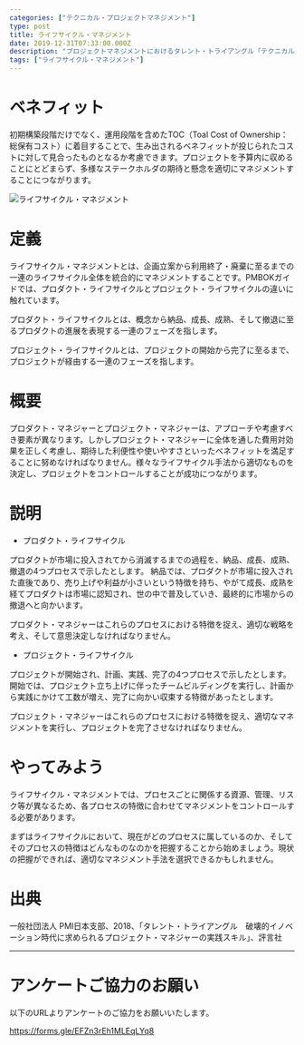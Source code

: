 ```yaml
---
categories: ["テクニカル・プロジェクトマネジメント"]
type: post
title: ライフサイクル・マネジメント
date: 2019-12-31T07:33:00.000Z
description: "プロジェクトマネジメントにおけるタレント・トライアングル「テクニカル・プロジェクトマネジメント」より、「ライフサイクル・マネジメント」への理解を深めプロジェクト・マネジャーに必要とされるコンピテンシーを身に着けよう。"
tags: ["ライフサイクル・マネジメント"]
---
```

# ベネフィット

初期構築段階だけでなく、運用段階を含めたTOC（Toal Cost of Ownership：総保有コスト）に着目することで、生み出されるベネフィットが投じられたコストに対して見合ったものとなるか考慮できます。プロジェクトを予算内に収めることにとどまらず、多様なステークホルダの期待と懸念を適切にマネジメントすることにつながります。

![ライフサイクル・マネジメント](/img/ライフサイクル・マネジメント.png "ライフサイクル・マネジメント")

# 定義

ライフサイクル・マネジメントとは、企画立案から利用終了・廃棄に至るまでの一連のライフサイクル全体を統合的にマネジメントすることです。PMBOKガイドでは、プロダクト・ライフサイクルとプロジェクト・ライフサイクルの違いに触れています。

プロダクト・ライフサイクルとは、概念から納品、成長、成熟、そして撤退に至るプロダクトの進展を表現する一連のフェーズを指します。

プロジェクト・ライフサイクルとは、プロジェクトの開始から完了に至るまで、プロジェクトが経由する一連のフェーズを指します。

# 概要

プロダクト・マネジャーとプロジェクト・マネジャーは、アプローチや考慮すべき要素が異なります。しかしプロジェクト・マネジャーに全体を通した費用対効果を正しく考慮し、期待した利便性や使いやすさといったベネフィットを満足することに努めなければなりません。様々なライフサイクル手法から適切なものを決定し、プロジェクトをコントロールすることが成功につながります。

# 説明

* プロダクト・ライフサイクル

プロダクトが市場に投入されてから消滅するまでの過程を、納品、成長、成熟、撤退の4つプロセスで示したとします。
納品では、プロダクトが市場に投入された直後であり、売り上げや利益が小さいという特徴を持ち、やがて成長、成熟を経てプロダクトは市場に認知され、世の中で普及していき、最終的に市場からの撤退へと向かいます。

プロダクト・マネジャーはこれらのプロセスにおける特徴を捉え、適切な戦略を考え、そして意思決定しなければなりません。

* プロジェクト・ライフサイクル

プロジェクトが開始され、計画、実践、完了の4つプロセスで示したとします。開始では、プロジェクト立ち上げに伴ったチームビルディングを実行し、計画から実践にかけて工数が増え、完了に向かい収束する特徴があったとします。

プロジェクト・マネジャーはこれらのプロセスにおける特徴を捉え、適切なマネジメントを実行し、プロジェクトを完了させなければなりません。

# やってみよう

ライフサイクル・マネジメントでは、プロセスごとに関係する資源、管理、リスク等が異なるため、各プロセスの特徴に合わせてマネジメントをコントロールする必要があります。

まずはライフサイクルにおいて、現在がどのプロセスに属しているのか、そしてそのプロセスの特徴はどんなものなのかを把握することから始めましょう。現状の把握ができれば、適切なマネジメント手法を選択できるかもしれません。

# 出典

一般社団法人 PMI日本支部、2018、「タレント・トライアングル　破壊的イノベーション時代に求められるプロジェクト・マネジャーの実践スキル」、評言社

---

# アンケートご協力のお願い

以下のURLよりアンケートのご協力をお願いいたします。

https://forms.gle/EFZn3rEh1MLEqLYq8
